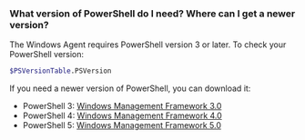 <h3 id="powershell-version">What version of PowerShell do I need? Where can I get a newer version?</h3>

The Windows Agent requires PowerShell version 3 or later. To check your PowerShell version:

```bash
$PSVersionTable.PSVersion
```

If you need a newer version of PowerShell, you can download it:

* PowerShell 3: [Windows Management Framework 3.0](http://www.microsoft.com/en-us/download/details.aspx?id=34595)
* PowerShell 4: [Windows Management Framework 4.0](http://www.microsoft.com/en-us/download/details.aspx?id=40855)
* PowerShell 5: [Windows Management Framework 5.0](https://www.microsoft.com/en-us/download/details.aspx?id=50395)
